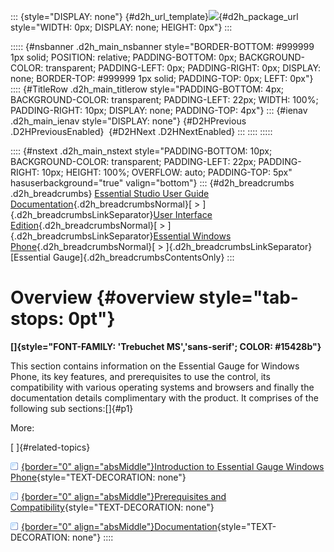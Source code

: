 ::: {style="DISPLAY: none"}
[](ms-xhelp:///?Id=d2h_url_template){#d2h_url_template}![](!package_url!){#d2h_package_url style="WIDTH: 0px; DISPLAY: none; HEIGHT: 0px"}
:::

::::: {#nsbanner .d2h_main_nsbanner style="BORDER-BOTTOM: #999999 1px solid; POSITION: relative; PADDING-BOTTOM: 0px; BACKGROUND-COLOR: transparent; PADDING-LEFT: 0px; PADDING-RIGHT: 0px; DISPLAY: none; BORDER-TOP: #999999 1px solid; PADDING-TOP: 0px; LEFT: 0px"}
:::: {#TitleRow .d2h_main_titlerow style="PADDING-BOTTOM: 4px; BACKGROUND-COLOR: transparent; PADDING-LEFT: 22px; WIDTH: 100%; PADDING-RIGHT: 10px; DISPLAY: none; PADDING-TOP: 4px"}
::: {#ienav .d2h_main_ienav style="DISPLAY: none"}
[](ms-xhelp:///?Id=f4ab70db-2ce8-44f7-aa4f-60978140806c){#D2HPrevious .D2HPreviousEnabled}  [](ms-xhelp:///?Id=43cb3e82-4dd3-4a1a-be87-73d971b069be){#D2HNext .D2HNextEnabled}
:::
::::
:::::

:::: {#nstext .d2h_main_nstext style="PADDING-BOTTOM: 10px; BACKGROUND-COLOR: transparent; PADDING-LEFT: 22px; PADDING-RIGHT: 10px; HEIGHT: 100%; OVERFLOW: auto; PADDING-TOP: 5px" hasuserbackground="true" valign="bottom"}
::: {#d2h_breadcrumbs .d2h_breadcrumbs}
[Essential Studio User Guide Documentation](ms-xhelp:///?Id=12457748-09e3-4d74-a240-8e049cedf030){.d2h_breadcrumbsNormal}[ \> ]{.d2h_breadcrumbsLinkSeparator}[User Interface Edition](ms-xhelp:///?Id=c29296b7-531c-413b-a0ec-488ca1f7f669){.d2h_breadcrumbsNormal}[ \> ]{.d2h_breadcrumbsLinkSeparator}[Essential Windows Phone](ms-xhelp:///?Id=5ea1999c-4eff-4775-b84e-407dc825f555){.d2h_breadcrumbsNormal}[ \> ]{.d2h_breadcrumbsLinkSeparator}[Essential Gauge]{.d2h_breadcrumbsContentsOnly}
:::

# Overview {#overview style="tab-stops: 0pt"}

**[]{style="FONT-FAMILY: 'Trebuchet MS','sans-serif'; COLOR: #15428b"}** 

This section contains information on the Essential Gauge for Windows Phone, its key features, and prerequisites to use the control, its compatibility with various operating systems and browsers and finally the documentation details complimentary with the product. It comprises of the following sub sections:[]{#p1}

More:

[ ]{#related-topics}

[![](button.gif){border="0" align="absMiddle"}Introduction to Essential Gauge Windows Phone](ms-xhelp:///?Id=43cb3e82-4dd3-4a1a-be87-73d971b069be){style="TEXT-DECORATION: none"}

[![](button.gif){border="0" align="absMiddle"}Prerequisites and Compatibility](ms-xhelp:///?Id=3ddb7f98-6546-4914-a37a-a2001a4f1a49){style="TEXT-DECORATION: none"}

[![](button.gif){border="0" align="absMiddle"}Documentation](ms-xhelp:///?Id=caf7f62b-ba64-4e25-b931-ed728789c335){style="TEXT-DECORATION: none"}
::::
